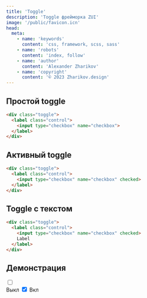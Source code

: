 ```yaml
---
title: 'Toggle'
description: 'Toggle фрейморка ZUI'
image: '/public/favicon.icn'
head:
  meta:
    - name: 'keywords'
      content: 'css, framework, scss, sass'
    - name: 'robots'
      content: 'index, follow'
    - name: 'author'
      content: 'Alexander Zharikov'
    - name: 'copyright'
      content: '© 2023 Zharikov.design'
---
```


## Простой toggle
```html
<div class="toggle">
  <label class="control">
    <input type="checkbox" name="checkbox">
  </label>
</div>
```

## Активный toggle
```html
<div class="toggle">
  <label class="control">
    <input type="checkbox" name="checkbox" checked>
  </label>
</div>
```

## Toggle с текстом
```html
<div class="toggle">
  <label class="control">
    <input type="checkbox" name="checkbox" checked>
    Label
  </label>
</div>
```

## Демонстрация
<div class="toggle">
  <label class="control">
    <input type="checkbox" name="checkbox">
  </label>
</div>
<div class="toggle">
  <label class="control">
    Выкл
    <input type="checkbox" name="checkbox" checked>
    Вкл
  </label>
</div>